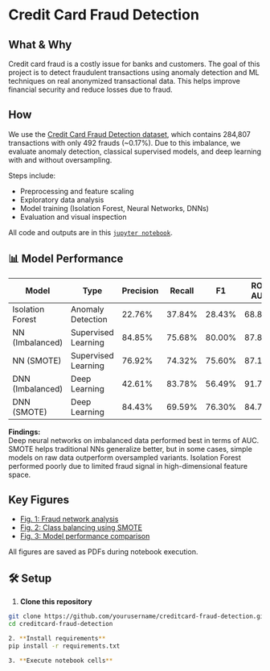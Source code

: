 # Credit Card Fraud Detection

## What & Why

Credit card fraud is a costly issue for banks and customers. The goal of this project is to detect fraudulent transactions using anomaly detection and ML techniques on real anonymized transactional data. This helps improve financial security and reduce losses due to fraud.

## How

We use the [Credit Card Fraud Detection dataset](https://www.kaggle.com/datasets/mlg-ulb/creditcardfraud), which contains 284,807 transactions with only 492 frauds (~0.17%). Due to this imbalance, we evaluate anomaly detection, classical supervised models, and deep learning with and without oversampling.

Steps include:

- Preprocessing and feature scaling  
- Exploratory data analysis  
- Model training (Isolation Forest, Neural Networks, DNNs)  
- Evaluation and visual inspection  

All code and outputs are in this [`jupyter notebook`](https://github.com/sumitdeole/AML_anomaly_detection/blob/main/AML_Anomaly_Detection.ipynb).

## 📊 Model Performance

| Model               | Type                  | Precision | Recall |   F1   | ROC AUC |
|---------------------|-----------------------|-----------|--------|--------|---------|
| Isolation Forest     | Anomaly Detection     | 22.76%    | 37.84% | 28.43% | 68.81%  |
| NN (Imbalanced)      | Supervised Learning   | 84.85%    | 75.68% | 80.00% | 87.83%  |
| NN (SMOTE)           | Supervised Learning   | 76.92%    | 74.32% | 75.60% | 87.14%  |
| DNN (Imbalanced)     | Deep Learning         | 42.61%    | 83.78% | 56.49% | 91.79%  |
| DNN (SMOTE)          | Deep Learning         | 84.43%    | 69.59% | 76.30% | 84.79%  |

**Findings:**  
Deep neural networks on imbalanced data performed best in terms of AUC. SMOTE helps traditional NNs generalize better, but in some cases, simple models on raw data outperform oversampled variants. Isolation Forest performed poorly due to limited fraud signal in high-dimensional feature space.

## Key Figures

- [Fig. 1: Fraud network analysis](https://github.com/sumitdeole/AML_anomaly_detection/blob/main/1.Fraud_network_analysis.pdf)  
- [Fig. 2: Class balancing using SMOTE](https://github.com/sumitdeole/AML_anomaly_detection/blob/main/2.SMOTE_balancing_before_vs_after.pdf)  
- [Fig. 3: Model performance comparison](https://github.com/sumitdeole/AML_anomaly_detection/blob/main/3.Model_performance.pdf)

All figures are saved as PDFs during notebook execution.

## 🛠 Setup

1. **Clone this repository**

```bash
git clone https://github.com/yourusername/creditcard-fraud-detection.git
cd creditcard-fraud-detection

2. **Install requirements**
pip install -r requirements.txt

3. **Execute notebook cells**
